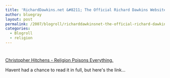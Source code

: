 ```yaml
---
title: 'RichardDawkins.net &#8211; The Official Richard Dawkins Website'
author: bluegray
layout: post
permalink: /2007/blogroll/richarddawkinsnet-the-official-richard-dawkins-website/73/
categories:
  - Blogroll
  - religion
---
```

# 

[Christopher Hitchens - Religion Poisons Everything.][1]

 [1]: http://richarddawkins.net/article,924,Fighting-Words-A-wartime-lexicon,Christopher-Hitchens-Slate

Havent had a chance to read it in full, but here's the link...